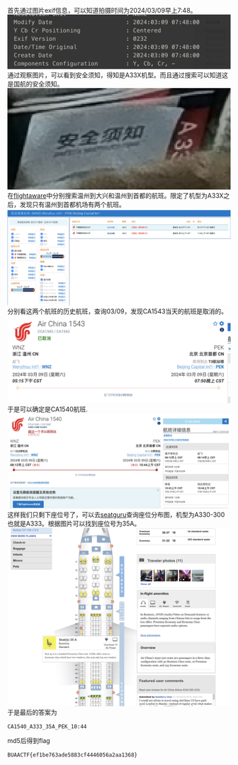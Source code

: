 首先通过图片exif信息，可以知道拍摄时间为2024/03/09早上7:48。
![](images/1.png)
通过观察图片，可以看到安全须知，得知是A33X机型。而且通过搜索可以知道这是国航的安全须知。
![](images/2.png)
在[flightaware](https://www.flightaware.com/live/findflight/)中分别搜索温州到大兴和温州到首都的航班。限定了机型为A33X之后，发现只有温州到首都机场有两个航班。
![](images/3.png)
分别看这两个航班的历史航班，查询03/09，发现CA1543当天的航班是取消的。
![](images/4.png)
于是可以确定是CA1540航班.
![](images/5.png)
这样我们只剩下座位号了，可以去[seatguru](https://www.seatguru.com/airlines/Air_China)查询座位分布图，机型为A330-300也就是A333。根据图片可以找到座位号为35A。
![](images/6.png)
于是最后的答案为
~~~
CA1540_A333_35A_PEK_10:44
~~~
md5后得到flag
~~~
BUAACTF{ef1be763ade5883cf4446056a2aa1368}
~~~